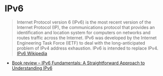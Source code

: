 # IPv6

> Internet Protocol version 6 (IPv6) is the most recent version of the Internet Protocol (IP), the communications protocol that provides an identification and location system for computers on networks and routes traffic across the Internet. IPv6 was developed by the Internet Engineering Task Force (IETF) to deal with the long-anticipated problem of IPv4 address exhaustion. IPv6 is intended to replace IPv4. [IPv6 Wikipedia](https://en.wikipedia.org/wiki/IPv6)

- [Book review – IPv6 Fundamentals: A Straightforward Approach to Understanding IPv6](https://ipv6.net/blog/book-review-ipv6-fundamentals-a-straightforward-approach-to-understanding-ipv6/)
